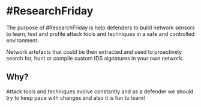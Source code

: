 # #ResearchFriday

The purpose of #ResearchFriday is help defenders to build network sensors to learn, test and profile attack tools and techniques in a safe and controlled environment.

Network artefacts that could be then extracted and used to proactively search for, hunt or compile custom IDS signatures in your own network.

## Why?

Attack tools and techniques evolve constantly and as a defender we should try to keep pace with changes and also it is fun to learn!
